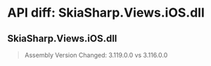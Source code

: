 # API diff: SkiaSharp.Views.iOS.dll

## SkiaSharp.Views.iOS.dll

> Assembly Version Changed: 3.119.0.0 vs 3.116.0.0

